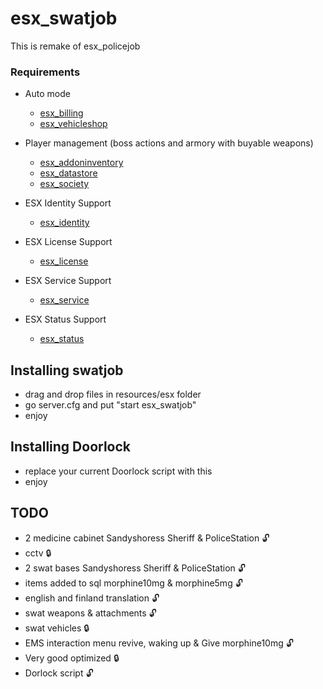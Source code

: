 # esx_swatjob
This is remake of esx_policejob

### Requirements
* Auto mode
  * [esx_billing](https://github.com/ESX-Org/esx_billing)
  * [esx_vehicleshop](https://github.com/ESX-Org/esx_vehicleshop)

* Player management (boss actions and armory with buyable weapons)
  * [esx_addoninventory](https://github.com/ESX-Org/esx_addoninventory)
  * [esx_datastore](https://github.com/ESX-Org/esx_datastore)
  * [esx_society](https://github.com/ESX-Org/esx_society)

* ESX Identity Support
  * [esx_identity](https://github.com/ESX-Org/esx_identity)

* ESX License Support
  * [esx_license](https://github.com/ESX-Org/esx_license)

* ESX Service Support
  * [esx_service](https://github.com/ESX-Org/esx_service)

* ESX Status Support
  * [esx_status](https://github.com/ESX-Org/esx_status)


## Installing swatjob
- drag and drop files in resources/esx folder
- go server.cfg and put "start esx_swatjob"
- enjoy

## Installing Doorlock
- replace your current Doorlock script with this
- enjoy

## TODO
- 2 medicine cabinet Sandyshoress Sheriff & PoliceStation :unlock:
- cctv :lock:
- 2 swat bases Sandyshoress Sheriff & PoliceStation :unlock:
- items added to sql morphine10mg & morphine5mg :unlock:
- english and finland translation :unlock:
- swat weapons & attachments :unlock:
- swat vehicles :lock:
- EMS interaction menu revive, waking up & Give morphine10mg :unlock:
- Very good optimized :lock:
- Dorlock script :unlock:
